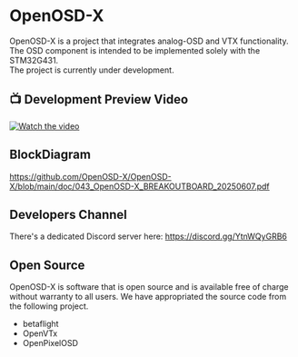 # OpenOSD-X
OpenOSD-X is a project that integrates analog-OSD and VTX functionality.  
The OSD component is intended to be implemented solely with the STM32G431.  
The project is currently under development.   
## 📺 Development Preview Video
[![Watch the video](https://img.youtube.com/vi/yP9opvcfM-8/0.jpg)](https://youtu.be/yP9opvcfM-8)
## BlockDiagram
https://github.com/OpenOSD-X/OpenOSD-X/blob/main/doc/043_OpenOSD-X_BREAKOUTBOARD_20250607.pdf
## Developers Channel
There's a dedicated Discord server here:
https://discord.gg/YtnWQyGRB6
## Open Source
OpenOSD-X is software that is open source and is available free of charge without warranty to all users. We have appropriated the source code from the following project.
- betaflight
- OpenVTx
- OpenPixelOSD
